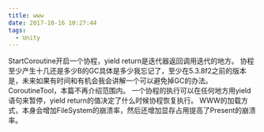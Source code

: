 ```yaml
---
title: www
date: 2017-10-16 10:27:44
tags:
  - Unity
---
```

StartCoroutine开启一个协程，yield return是迭代器返回调用迭代的地方。
协程至少产生十几还是多少B的GC具体是多少我忘记了，至少在5.3.8f2之前的版本是，未来如果有时间和有机会我会讲解一个可以避免掉GC的办法。CoroutineTool，本篇不再介绍范围内。
一个协程的执行可以在任何地方用yield语句来暂停，yield return的值决定了什么时候协程恢复执行。
WWW的加载方式，本身会增加FileSystem的崩溃率，然后还增加显存占用提高了Present的崩溃率。